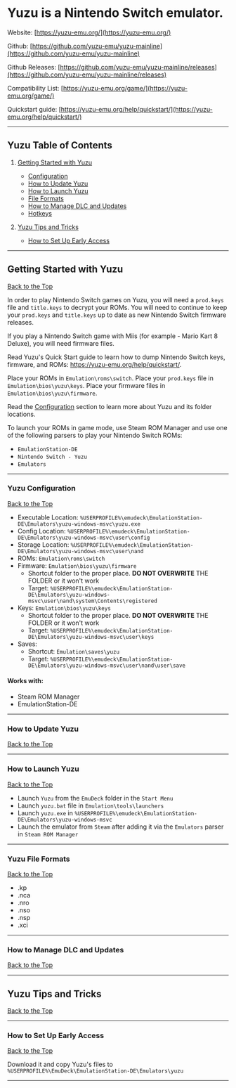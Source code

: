 # Yuzu is a Nintendo Switch emulator.

Website: [https://yuzu-emu.org/](https://yuzu-emu.org/)

Github: [https://github.com/yuzu-emu/yuzu-mainline](https://github.com/yuzu-emu/yuzu-mainline)

Github Releases: [https://github.com/yuzu-emu/yuzu-mainline/releases](https://github.com/yuzu-emu/yuzu-mainline/releases)

Compatibility List: [https://yuzu-emu.org/game/](https://yuzu-emu.org/game/)

Quickstart guide: [https://yuzu-emu.org/help/quickstart/](https://yuzu-emu.org/help/quickstart/)

***


## Yuzu Table of Contents

1. [Getting Started with Yuzu](#getting-started-with-yuzu)
    - [Configuration](#yuzu-configuration)
    - [How to Update Yuzu](#how-to-update-yuzu)
    - [How to Launch Yuzu](#how-to-launch-yuzu)
    - [File Formats](#yuzu-file-formats)
    - [How to Manage DLC and Updates](#how-to-manage-dlc-and-updates)
    - [Hotkeys](../../controls-and-hotkeys/windows/hotkeys.md#yuzu-switch)

2. [Yuzu Tips and Tricks](#yuzu-tips-and-tricks)
    - [How to Set Up Early Access](#how-to-set-up-early-access)

***

## Getting Started with Yuzu
[Back to the Top](#yuzu-table-of-contents)

In order to play Nintendo Switch games on Yuzu, you will need a `prod.keys` file and `title.keys` to decrypt your ROMs. You will need to continue to keep your `prod.keys` and `title.keys` up to date as new Nintendo Switch firmware releases. 

If you play a Nintendo Switch game with Miis (for example - Mario Kart 8 Deluxe), you will need firmware files. 

Read Yuzu's Quick Start guide to learn how to dump Nintendo Switch keys, firmware, and ROMs: https://yuzu-emu.org/help/quickstart/. 

Place your ROMs in `Emulation\roms\switch`. Place your `prod.keys` file in `Emulation\bios\yuzu\keys`. Place your firmware files in `Emulation\bios\yuzu\firmware`. 

Read the [Configuration](#yuzu-configuration) section to learn more about Yuzu and its folder locations. 

To launch your ROMs in game mode, use Steam ROM Manager and use one of the following parsers to play your Nintendo Switch ROMs:

* `EmulationStation-DE`
* `Nintendo Switch - Yuzu` 
* `Emulators`

***

### Yuzu Configuration
[Back to the Top](#yuzu-table-of-contents)

* Executable Location: `%USERPROFILE%\emudeck\EmulationStation-DE\Emulators\yuzu-windows-msvc\yuzu.exe`    
* Config Location: `%USERPROFILE%\emudeck\EmulationStation-DE\Emulators\yuzu-windows-msvc\user\config`
* Storage Location: `%USERPROFILE%\emudeck\EmulationStation-DE\Emulators\yuzu-windows-msvc\user\nand`
* ROMs: `Emulation\roms\switch`
* Firmware: `Emulation\bios\yuzu\firmware` 
    * Shortcut folder to the proper place. **DO NOT OVERWRITE** THE FOLDER or it won't work
    * Target: `%USERPROFILE%\emudeck\EmulationStation-DE\Emulators\yuzu-windows-msvc\user\nand\system\Contents\registered`
* Keys: `Emulation\bios\yuzu\keys` 
    * Shortcut folder to the proper place. **DO NOT OVERWRITE** THE FOLDER or it won't work
    * Target: `%USERPROFILE%\emudeck\EmulationStation-DE\Emulators\yuzu-windows-msvc\user\keys`
* Saves:
    * Shortcut: `Emulation\saves\yuzu`
    * Target: `%USERPROFILE%\emudeck\EmulationStation-DE\Emulators\yuzu-windows-msvc\user\nand\user\save`

#### Works with:
* Steam ROM Manager
* EmulationStation-DE

***

### How to Update Yuzu
[Back to the Top](#yuzu-table-of-contents)

***

### How to Launch Yuzu
[Back to the Top](#yuzu-table-of-contents)

* Launch `Yuzu` from the `EmuDeck` folder in the `Start Menu`
* Launch `yuzu.bat` file in `Emulation\tools\launchers`
* Launch `yuzu.exe` in `%USERPROFILE%\emudeck\EmulationStation-DE\Emulators\yuzu-windows-msvc` 
* Launch the emulator from `Steam` after adding it via the `Emulators` parser in `Steam ROM Manager`

***

### Yuzu File Formats
[Back to the Top](#yuzu-table-of-contents)

* .kp 
* .nca 
* .nro 
* .nso 
* .nsp 
* .xci

***

### How to Manage DLC and Updates
[Back to the Top](#yuzu-table-of-contents)

*** 

## Yuzu Tips and Tricks
[Back to the Top](#yuzu-table-of-contents)

***

### How to Set Up Early Access
[Back to the Top](#yuzu-table-of-contents)

Download it and copy Yuzu's files to `%USERPROFILE%\EmuDeck\EmulationStation-DE\Emulators\yuzu`

*** 
